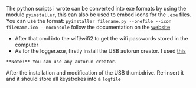 The python scripts i wrote can be converted into exe formats by using the module `pyinstaller`, this can also be used to embed icons for the `.exe` files. You can 
use the format: `pyinstaller filename.py --onefile --icon filename.ico --noconsole`
follow the documentation on the [website](https://pyinstaller.org/)

- After that cmd into the wifi/wifi2 to get the wifi passwords stored in the computer
- As for the logger.exe, firstly install the USB autorun creator. I used [this](https://www.samlogic.net/demos/demos.htm)


`**Note:** You can use any autorun creator.`

After the installation and modification of the USB thumbdrive. Re-insert it and it should store all keystrokes into a `logfile`
